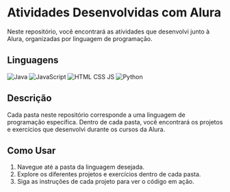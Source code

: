 # Atividades Desenvolvidas com Alura

Neste repositório, você encontrará as atividades que desenvolvi junto à Alura, organizadas por linguagem de programação.

## Linguagens

![Java](https://img.shields.io/badge/Java-blue) ![JavaScript](https://img.shields.io/badge/JavaScript-yellow) ![HTML CSS JS](https://img.shields.io/badge/HTML%20CSS%20JS-orange)
![Python](https://img.shields.io/badge/Python-green)

## Descrição

Cada pasta neste repositório corresponde a uma linguagem de programação específica. Dentro de cada pasta, você encontrará os projetos e exercícios que desenvolvi durante os cursos da Alura.

## Como Usar

1. Navegue até a pasta da linguagem desejada.
2. Explore os diferentes projetos e exercícios dentro de cada pasta.
3. Siga as instruções de cada projeto para ver o código em ação.


